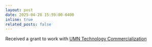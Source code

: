 ```yaml
---
layout: post
date: 2025-04-28 15:59:00-0400
inline: true
related_posts: false
---
```


Received a grant to work with [UMN Technology Commercialization](https://research.umn.edu/units/techcomm)